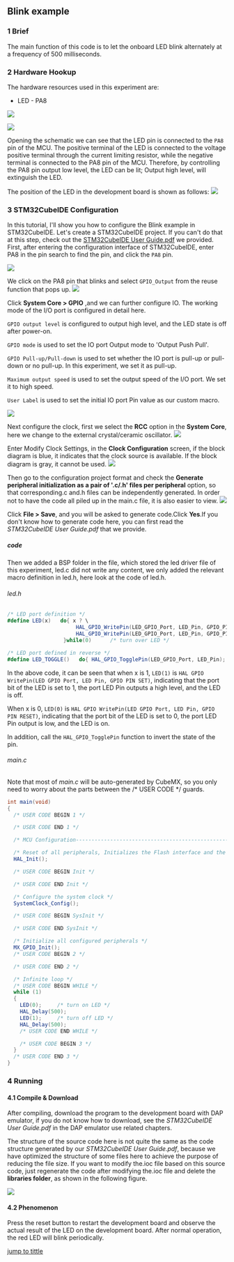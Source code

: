 ## Blink example<a name="catalogue"></a>


### 1 Brief

The main function of this code is to let the onboard LED blink alternately at a frequency of 500 milliseconds.

### 2 Hardware Hookup
The hardware resources used in this experiment are:
+ LED - PA8


![](./1_docs/3_figures/01_LED/L.png)

![](./1_docs/3_figures/01_LED/p.png)

Opening the schematic we can see that the LED pin is connected to the ``PA8`` pin of the MCU. The positive terminal of the LED is connected to the voltage positive terminal through the current limiting resistor, while the negative terminal is connected to the PA8 pin of the MCU. Therefore, by controlling the PA8 pin output low level, the LED can be lit; Output high level, will extinguish the LED.

The position of the LED in the development board is shown as follows:
![](./1_docs/3_figures/01_LED/p1.png)

### 3 STM32CubeIDE Configuration

In this tutorial, I'll show you how to configure the Blink example in STM32CubeIDE. Let's create a STM32CubeIDE project. If you can't do that at this step, check out the [STM32CubeIDE User Guide.pdf](D:/海外资料/海外文档（初步）/STM32CubeIDE使用指南（初步）.docx) we provided. First, after entering the configuration interface of STM32CubeIDE, enter PA8 in the pin search to find the pin, and click the  ``PA8`` pin.

![](./1_docs/3_figures/01_LED/pa8.png)

We click on the PA8 pin that blinks and select ``GPIO_Output`` from the reuse function that pops up.
![](./1_docs/3_figures/01_LED/output.png)

Click **System Core > GPIO** ,and we can further configure IO.
The working mode of the I/O port is configured in detail here.

``GPIO output level`` is configured to output high level, and the LED state is off after power-on.

``GPIO mode`` is used to set the IO port Output mode to 'Output Push Pull'.

``GPIO Pull-up/Pull-down`` is used to set whether the IO port is pull-up or pull-down or no pull-up. In this experiment, we set it as pull-up.

``Maximum output speed`` is used to set the output speed of the I/O port. We set it to high speed.

``User Label`` is used to set the initial IO port Pin value as our custom macro.

![](./1_docs/3_figures/01_LED/i.png)

Next configure the clock, first we select the **RCC** option in the **System Core**, here we change to the external crystal/ceramic oscillator.
![](./1_docs/3_figures/01_LED/r.png)

Enter Modify Clock Settings, in the **Clock Configuration** screen, if the block diagram is blue, it indicates that the clock source is available. If the block diagram is gray, it cannot be used.
![](./1_docs/3_figures/01_LED/C.png)

Then go to the configuration project format and check the **Generate peripheral initialization as a pair of '.c/.h' files per peripheral** option, so that corresponding.c and.h files can be independently generated. In order not to have the code all piled up in the main.c file, it is also easier to view.
![](./1_docs/3_figures/01_LED/PM.png)

Click **File > Save**, and you will be asked to generate code.Click **Yes**.If you don't know how to generate code here, you can first read the *STM32CubeIDE User Guide.pdf* that we provide.
##### code
Then we added a BSP folder in the file, which stored the led driver file of this experiment, led.c did not write any content, we only added the relevant macro definition in led.h, here look at the code of led.h.
###### led.h
```c#
/* LED port definition */
#define LED(x)   do{ x ? \
                      HAL_GPIO_WritePin(LED_GPIO_Port, LED_Pin, GPIO_PIN_SET) : \
                      HAL_GPIO_WritePin(LED_GPIO_Port, LED_Pin, GPIO_PIN_RESET); \
                  }while(0)      /* turn over LED */

/* LED port defined in reverse */
#define LED_TOGGLE()   do{ HAL_GPIO_TogglePin(LED_GPIO_Port, LED_Pin); }while(0) /* turn over LED */
```
In the above code, it can be seen that when x is 1, ``LED(1)`` is ``HAL GPIO WritePin(LED GPIO Port, LED Pin, GPIO PIN SET)``, indicating that the port bit of the LED is set to 1, the port LED Pin outputs a high level, and the LED is off.

When x is 0, ``LED(0)`` is ``HAL GPIO WritePin(LED GPIO Port, LED Pin, GPIO PIN RESET)``, indicating that the port bit of the LED is set to 0, the port LED Pin output is low, and the LED is on.

In addition, call the ``HAL_GPIO_TogglePin`` function to invert the state of the pin.

###### main.c
Note that most of *main.c* will be auto-generated by CubeMX, so you only need to worry about the parts between the /* USER CODE */ guards.
``` c#
int main(void)
{
  /* USER CODE BEGIN 1 */

  /* USER CODE END 1 */

  /* MCU Configuration--------------------------------------------------------*/

  /* Reset of all peripherals, Initializes the Flash interface and the Systick. */
  HAL_Init();

  /* USER CODE BEGIN Init */

  /* USER CODE END Init */

  /* Configure the system clock */
  SystemClock_Config();

  /* USER CODE BEGIN SysInit */

  /* USER CODE END SysInit */

  /* Initialize all configured peripherals */
  MX_GPIO_Init();
  /* USER CODE BEGIN 2 */

  /* USER CODE END 2 */

  /* Infinite loop */
  /* USER CODE BEGIN WHILE */
  while (1)
  {
    LED(0);     /* turn on LED */
    HAL_Delay(500);
    LED(1);     /* turn off LED */
    HAL_Delay(500);
    /* USER CODE END WHILE */

    /* USER CODE BEGIN 3 */
  }
  /* USER CODE END 3 */
}
```
### 4 Running
#### 4.1 Compile & Download
After compiling, download the program to the development board with DAP emulator, if you do not know how to download, see the *STM32CubeIDE User Guide.pdf* in the DAP emulator use related chapters.

The structure of the source code here is not quite the same as the code structure generated by our *STM32CubeIDE User Guide.pdf*, because we have optimized the structure of some files here to achieve the purpose of reducing the file size. If you want to modify the.ioc file based on this source code, just regenerate the code after modifying the.ioc file and delete the **libraries folder**, as shown in the following figure.

![](./1_docs/3_figures/01_LED/K.png)


#### 4.2 Phenomenon
Press the reset button to restart the development board and observe the actual result of the LED on the development board. After normal operation, the red LED will blink periodically.

[jump to tittle](#catalogue)




